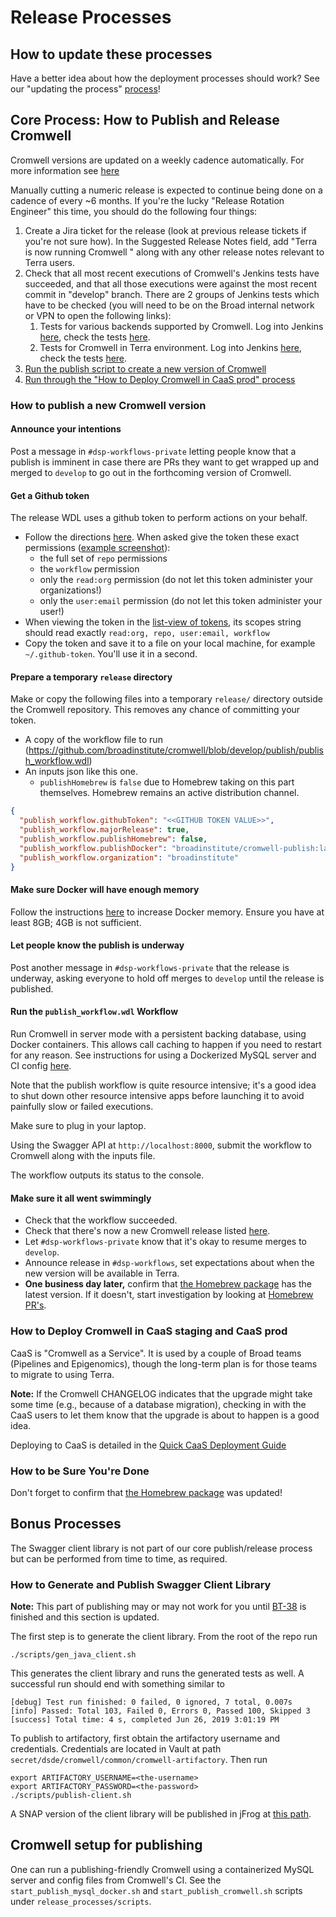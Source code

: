 # Release Processes

## How to update these processes

Have a better idea about how the deployment processes should work?
See our "updating the process" [process](../README.MD)!

## Core Process: How to Publish and Release Cromwell

Cromwell versions are updated on a weekly cadence automatically. For more information see [here](https://support.terra.bio/hc/en-us/articles/9512163608731-Faster-Cromwell-updates-in-Terra-)

Manually cutting a numeric release is expected to continue being done on a cadence of every ~6 months. If you're the lucky "Release Rotation Engineer" this time, you should do the following four things:

1. Create a Jira ticket for the release (look at previous release tickets if you're not sure how). In the Suggested
Release Notes field, add "Terra is now running Cromwell <version>" along with any other release notes relevant to Terra
users.
1. Check that all most recent executions of Cromwell's Jenkins tests have succeeded, and that all those executions were
against the most recent commit in "develop" branch. There are 2 groups of Jenkins tests which have to be checked (you
will need to be on the Broad internal network or VPN to open the following links):
    1. Tests for various backends supported by Cromwell. Log into Jenkins [here](https://fc-jenkins.dsp-techops.broadinstitute.org), check the tests [here](https://fc-jenkins.dsp-techops.broadinstitute.org/job/cromwell-cron-parent/).
    1. Tests for Cromwell in Terra environment. Log into Jenkins [here](https://fc-jenkins.dsp-techops.broadinstitute.org), check the tests [here](https://fc-jenkins.dsp-techops.broadinstitute.org/view/Batch/).
1. [Run the publish script to create a new version of Cromwell](#how-to-publish-a-new-cromwell-version)
1. [Run through the "How to Deploy Cromwell in CaaS prod" process](#how-to-deploy-cromwell-in-caas-staging-and-caas-prod)

### How to publish a new Cromwell version

#### Announce your intentions

Post a message in `#dsp-workflows-private` letting people know that a publish is imminent in case there are PRs they want to get
wrapped up and merged to `develop` to go out in the forthcoming version of Cromwell.

#### Get a Github token

The release WDL uses a github token to perform actions on your behalf.
* Follow the directions [here](https://help.github.com/en/github/authenticating-to-github/creating-a-personal-access-token-for-the-command-line).
  When asked give the token these exact permissions ([example screenshot](github_token_scopes.png)):
  * the full set of `repo` permissions
  * the `workflow` permission
  * only the `read:org` permission (do not let this token administer your organizations!)
  * only the `user:email` permission (do not let this token administer your user!)
* When viewing the token in the [list-view of tokens](https://github.com/settings/tokens), its scopes string should read exactly `read:org, repo, user:email, workflow`
* Copy the token and save it to a file on your local machine, for example `~/.github-token`. You'll use it in a second.

#### Prepare a temporary `release` directory

Make or copy the following files into a temporary `release/` directory outside the Cromwell repository. This removes any chance of committing your token.

* A copy of the workflow file to run (https://github.com/broadinstitute/cromwell/blob/develop/publish/publish_workflow.wdl)
* An inputs json like this one.
  * `publishHomebrew` is `false` due to Homebrew taking on this part themselves. Homebrew remains an active distribution channel.

```json
{
  "publish_workflow.githubToken": "<<GITHUB TOKEN VALUE>>",
  "publish_workflow.majorRelease": true,
  "publish_workflow.publishHomebrew": false,
  "publish_workflow.publishDocker": "broadinstitute/cromwell-publish:latest",
  "publish_workflow.organization": "broadinstitute"
}
```

#### Make sure Docker will have enough memory

Follow the instructions [here](https://docs.docker.com/docker-for-mac/#resources) to increase Docker memory.
Ensure you have at least 8GB; 4GB is not sufficient.

#### Let people know the publish is underway

Post another message in `#dsp-workflows-private` that the release is underway, asking everyone to hold off merges to `develop` until
the release is published.

#### Run the `publish_workflow.wdl` Workflow

Run Cromwell in server mode with a persistent backing database, using Docker containers. This allows call caching to happen if you need to restart for any reason.
See instructions for using a Dockerized MySQL server and CI config [here](#cromwell-setup-for-publishing).

Note that the publish workflow is quite resource intensive; it's a good idea to shut down other resource intensive apps before launching it to avoid painfully slow or failed executions.

Make sure to plug in your laptop.

Using the Swagger API at `http://localhost:8000`, submit the workflow to Cromwell along with the inputs file.

The workflow outputs its status to the console.

#### Make sure it all went swimmingly

* Check that the workflow succeeded.
* Check that there's now a new Cromwell release listed [here](https://github.com/broadinstitute/cromwell/releases).
* Let `#dsp-workflows-private` know that it's okay to resume merges to `develop`.
* Announce release in `#dsp-workflows`, set expectations about when the new version will be available in Terra.
* **One business day later,** confirm that [the Homebrew package](https://formulae.brew.sh/formula/cromwell) has the latest version. If it doesn't, start investigation by looking at [Homebrew PR's](https://github.com/Homebrew/homebrew-core/pulls?q=is%3Apr+cromwell).

### How to Deploy Cromwell in CaaS staging and CaaS prod

CaaS is "Cromwell as a Service". It is used by a couple of Broad teams (Pipelines and Epigenomics), though the long-term plan is for those teams to migrate to using Terra.

**Note:** If the Cromwell CHANGELOG indicates that the upgrade might take some time (e.g., because of a database migration), checking in with the CaaS users
to let them know that the upgrade is about to happen is a good idea.

Deploying to CaaS is detailed in the [Quick CaaS Deployment Guide](https://docs.google.com/document/d/1s0YC-oohJ7o-OGcgnH_-YBtIEKmLIPTRpG36yvWxUpE)

### How to be Sure You're Done

Don't forget to confirm that [the Homebrew package](https://formulae.brew.sh/formula/cromwell) was updated!

## Bonus Processes

The Swagger client library is not part of our core publish/release process but can be performed from time to time, as required.

### How to Generate and Publish Swagger Client Library

**Note:** This part of publishing may or may not work for you until
[BT-38](https://broadworkbench.atlassian.net/browse/BT-38) is finished and this section is updated.

The first step is to generate the client library.  From the root of the repo run

```
./scripts/gen_java_client.sh
```

This generates the client library and runs the generated tests as well.  A successful run should end with something similar to

```
[debug] Test run finished: 0 failed, 0 ignored, 7 total, 0.007s
[info] Passed: Total 103, Failed 0, Errors 0, Passed 100, Skipped 3
[success] Total time: 4 s, completed Jun 26, 2019 3:01:19 PM
```

To publish to artifactory, first obtain the artifactory username and credentials. Credentials are located in Vault at path `secret/dsde/cromwell/common/cromwell-artifactory`. Then run

```
export ARTIFACTORY_USERNAME=<the-username>
export ARTIFACTORY_PASSWORD=<the-password>
./scripts/publish-client.sh
```

A SNAP version of the client library will be published in jFrog at [this path](https://broadinstitute.jfrog.io/ui/repos/tree/General/libs-release-local/org/broadinstitute/cromwell).

## Cromwell setup for publishing

One can run a publishing-friendly Cromwell using a containerized MySQL server and config files
from Cromwell's CI. See the `start_publish_mysql_docker.sh` and `start_publish_cromwell.sh`
scripts under `release_processes/scripts`.
